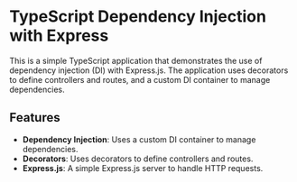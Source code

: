 # TypeScript Dependency Injection with Express

This is a simple TypeScript application that demonstrates the use of dependency injection (DI) with Express.js. The application uses decorators to define controllers and routes, and a custom DI container to manage dependencies.

## Features

- **Dependency Injection**: Uses a custom DI container to manage dependencies.
- **Decorators**: Uses decorators to define controllers and routes.
- **Express.js**: A simple Express.js server to handle HTTP requests.
